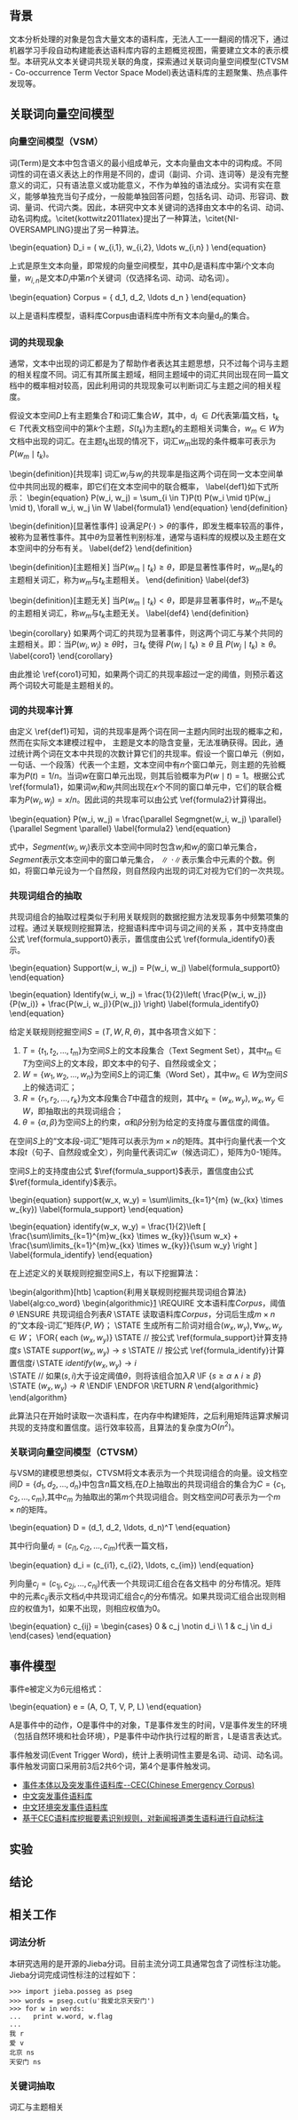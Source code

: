 <!--# 关联词向量空间模型-->



## 背景
文本分析处理的对象是包含大量文本的语料库，无法人工一一翻阅的情况下，通过机器学习手段自动构建能表达语料库内容的主题概览视图，需要建立文本的表示模型。本研究从文本关键词共现关联的角度，探索通过关联词向量空间模型(CTVSM - Co-occurrence Term Vector Space Model)表达语料库的主题聚集、热点事件发现等。


## 关联词向量空间模型

### 向量空间模型（VSM）

词(Term)是文本中包含语义的最小组成单元，文本向量由文本中的词构成。不同词性的词在语义表达上的作用是不同的，虚词（副词、介词、连词等）是没有完整意义的词汇，只有语法意义或功能意义，不作为单独的语法成分。实词有实在意义，能够单独充当句子成分，一般能单独回答问题，包括名词、动词、形容词、数词、量词、代词六类。因此，本研究中文本关键词的选择由文本中的名词、动词、动名词构成。\citet{kottwitz2011latex}提出了一种算法，\citet{NI-OVERSAMPLING}提出了另一种算法。

\begin{equation}
D\_i = ( w\_{i,1}, w\_{i,2}, \ldots w\_{i,n} )
\end{equation}

上式是原生文本向量，即常规的向量空间模型，其中$D_i$是语料库中第$i$个文本向量，$w_{i,n}$是文本$D_i$中第$n$个关键词（仅选择名词、动词、动名词）。

\begin{equation}
Corpus = \{ d\_1, d\_2, \ldots d\_n \}
\end{equation}

以上是语料库模型，语料库Corpus由语料库中所有文本向量d$_n$的集合。

### 词的共现现象
通常，文本中出现的词汇都是为了帮助作者表达其主题思想，只不过每个词与主题的相关程度不同。词汇有其所属主题域，相同主题域中的词汇共同出现在同一篇文档中的概率相对较高，因此利用词的共现现象可以判断词汇与主题之间的相关程度。

假设文本空间$D$上有主题集合$T$和词汇集合$W$，其中，d$_i$ $\in D$代表第$i$篇文档，t$_k$ $\in T$代表文档空间中的第$k$个主题，$S(t_k)$为主题$t_k$的主题相关词集合，$w_m \in W$为文档中出现的词汇。在主题$t_k$出现的情况下，词汇$w_m$出现的条件概率可表示为$P(w_m \mid t_k)$。

\begin{definition}[共现率]
词汇$w_i$与$w_j$的共现率是指这两个词在同一文本空间单位中共同出现的概率，即它们在文本空间中的联合概率， \label{def1}如下式所示：
\begin{equation}
P(w\_i, w\_j) = \sum_{i \in T}P(t) P(w\_i \mid t)P(w\_j \mid t), \forall w\_i, w\_j \in W
\label{formula1}
\end{equation} 
\end{definition}


\begin{definition}[显著性事件]
设满足$P(\cdot) > \theta$的事件，即发生概率较高的事件，被称为显著性事件。其中$\theta$为显著性判别标准，通常与语料库的规模以及主题在文本空间中的分布有关。 \label{def2}
\end{definition}

\begin{definition}[主题相关]
当$P(w_m \mid t_k) \geq \theta$，即是显著性事件时，$w_m$是$t_k$的主题相关词汇，称为$w_m$与$t_k$主题相关。
\end{definition} \label{def3}

\begin{definition}[主题无关]
当$P(w_m \mid t_k) < \theta$，即是非显著事件时，$w_m$不是$t_k$的主题相关词汇，称$w_m$与$t_k$主题无关。 \label{def4}
\end{definition}

\begin{corollary}
如果两个词汇的共现为显著事件，则这两个词汇与某个共同的主题相关。即：当$P(w_i, w_j) \geq \theta$时，$\exists t_k$ 使得 $P(w_i \mid t_k) \geq \theta$ 且 $P(w_j \mid t_k) \geq \theta$。 \label{coro1}
\end{corollary}

由此推论 \ref{coro1}可知，如果两个词汇的共现率超过一定的阈值，则预示着这两个词较大可能是主题相关的。

### 词的共现率计算
由定义 \ref{def1}可知，词的共现率是两个词在同一主题内同时出现的概率之和，然而在实际文本建模过程中， 主题是文本的隐含变量，无法准确获得。因此，通过统计两个词在文本中共现的次数计算它们的共现率。假设一个窗口单元（例如，一句话、一个段落）代表一个主题，文本空间中有$n$个窗口单元，则主题的先验概率为$P(t) = 1 / n$。当词$w$在窗口单元出现，则其后验概率为$P(w \mid t) = 1$。根据公式
\ref{formula1}，如果词$w_i$和$w_j$共同出现在$x$个不同的窗口单元中，它们的联合概率为$P(w_i, w_j)= x / n$。因此词的共现率可以由公式 \ref{formula2}计算得出。

\begin{equation}
P(w\_i, w\_j) = \frac{\parallel Segmgnet(w\_i, w\_j) \parallel}{\parallel Segment \parallel}
\label{formula2}
\end{equation} 

式中，$Segment(w_i, w_j)$表示文本空间中同时包含$w_i$和$w_j$的窗口单元集合，$Segment$表示文本空间中的窗口单元集合，$\parallel \cdot \parallel$表示集合中元素的个数。例如，将窗口单元设为一个自然段，则自然段内出现的词汇对视为它们的一次共现。

### 共现词组合的抽取
共现词组合的抽取过程类似于利用关联规则的数据挖掘方法发现事务中频繁项集的过程。通过关联规则挖掘算法，挖掘语料库中词与词之间的关系 ，其中支持度由公式 \ref{formula_support0}表示，置信度由公式 \ref{formula_identify0}表示。

\begin{equation}
Support(w\_i, w\_j) = P(w\_i, w\_j)
\label{formula_support0}
\end{equation}

\begin{equation}
Identify(w\_i, w\_j) = \frac{1}{2}\left( \frac{P(w\_i, w\_j)}{P(w\_i)} + \frac{P(w\_i, w\_j)}{P(w\_j)} \right)
\label{formula_identify0}
\end{equation}

给定关联规则挖掘空间$S = (T, W, R, \theta)$，其中各项含义如下：

1. $T=\{t_1, t_2, \ldots, t_m\}$为空间$S$上的文本段集合（Text Segment Set），其中$t_m \in T$为空间$S$上的文本段，即文本中的句子、自然段或全文；
2. $W=\{ w_1, w_2, \ldots, w_n \}$为空间$S$上的词汇集（Word Set），其中$w_n \in W$为空间$S$上的候选词汇；
3. $R=\{ r_1, r_2, \ldots, r_k \}$为文本段集合$T$中蕴含的规则，其中$r_k=(w_x, w_y), w_x, w_y \in W$，即抽取出的共现词组合；
4. $\theta=\{ \alpha, \beta \}$为空间$S$上的约束，$\alpha$和$\beta$分别为给定的支持度与置信度的阈值。

在空间$S$上的“文本段-词汇”矩阵可以表示为$m \times n$的矩阵。其中行向量代表一个文本段$t$（句子、自然段或全文），列向量代表词汇$w$（候选词汇），矩阵为0-1矩阵。

空间$S$上的支持度由公式 $\ref{formula_support}$表示，置信度由公式 $\ref{formula_identify}$表示。

\begin{equation}
support(w\_x, w\_y) = \sum\limits_{k=1}^{m} (w\_{kx} \times w\_{ky}) 
\label{formula_support} 
\end{equation}

\begin{equation}
identify(w\_x, w\_y) = \frac{1}{2}\left [ 
\frac{\sum\limits_{k=1}^{m}w\_{kx} \times w\_{ky}}{\sum w\_x} +
\frac{\sum\limits_{k=1}^{m}w\_{kx} \times w\_{ky}}{\sum w\_y} 
\right ]
\label{formula_identify}
\end{equation}

在上述定义的关联规则挖掘空间$S$上，有以下挖掘算法：

\begin{algorithm}[htb]
\caption{利用关联规则挖掘共现词组合算法}
\label{alg:co_word}
\begin{algorithmic}[1]
\REQUIRE 文本语料库$Corpus$，阈值$\theta$
\ENSURE 共现词组合列表$R$
\STATE 读取语料库$Corpus$，分词后生成$m \times n$的“文本段-词汇”矩阵$\{ P, W\}$；
\STATE 生成所有二阶词对组合$(w_x, w_y), \forall w_x, w_y \in W$；
\FOR{ each $(w_x, w_y)$}
    \STATE // 按公式 \ref{formula_support}计算支持度$s$
    \STATE $support(w_x, w_y) \to s$
    \STATE // 按公式 \ref{formula_identify}计算置信度$i$ 
    \STATE $identify(w_x, w_y) \to i$     
    \STATE // 如果$(s,i)$大于设定阈值$\theta$，则将该组合加入$R$
    \IF {$s \geq \alpha \wedge i \geq \beta$}
        \STATE $(w_x, w_y) \to R$
    \ENDIF
\ENDFOR
\RETURN $R$
\end{algorithmic}
\end{algorithm}

此算法只在开始时读取一次语料库，在内存中构建矩阵，之后利用矩阵运算求解词共现的支持度和置信度。运行效率较高，且算法的复杂度为$O(n^2)$。

### 关联词向量空间模型（CTVSM）
与VSM的建模思想类似，CTVSM将文本表示为一个共现词组合的向量。设文档空间$D = \{d_1,d_2, \ldots,d_n\}$中包含$n$篇文档,在$D$上抽取出的共现词组合的集合为$C=\{c_1,c_2, \ldots,c_m \}$,其中$c_m$ 为抽取出的第$m$个共现词组合。则文档空间$D$可表示为一个$m \times n$的矩阵。

\begin{equation}
D = (d\_1, d\_2, \ldots, d\_n)^T
\end{equation}

其中行向量$d_i=(c_{i1},c_{i2}, \ldots,c_{im} )$代表一篇文档，


\begin{equation}
d\_i = (c\_{i1}, c\_{i2}, \ldots, c\_{im})
\end{equation}

列向量$c_j = (c_{1j}, c_{2j}, \ldots,c_{nj})$代表一个共现词汇组合在各文档中 的分布情况。矩阵中的元素$c_{ij}$表示文档$d_i$中共现词汇组合$c_j$的分布情况。如果共现词汇组合出现则相应的权值为1，如果不出现，则相应权值为0。

\begin{equation}
c_{ij} = 
\begin{cases} 
    0 & c\_j \notin d\_i  \\\\
    1 & c\_j \in d\_i
\end{cases}
\end{equation}


## 事件模型
事件e被定义为6元组格式：

\begin{equation}
e = (A, O, T, V, P, L)
\end{equation}

A是事件中的动作，O是事件中的对象，T是事件发生的时间，V是事件发生的环境（包括自然环境和社会环境），P是事件中动作执行过程的断言，L是语言表达式。

事件触发词(Event Trigger Word)，统计上表明词性主要是名词、动词、动名词。事件触发词窗口采用前3后2共6个词，第4个是事件触发词。

* [事件本体以及突发事件语料库--CEC(Chinese Emergency Corpus)][1]
* [中文突发事件语料库][2]
* [中文环境突发事件语料库][3]
* [基于CEC语料库挖掘要素识别规则，对新闻报道类生语料进行自动标注][4]

[1]: http://blog.csdn.net/shijiebei2009/article/details/44538257
[2]: https://github.com/shijiebei2009/CEC-Corpus
[3]: https://github.com/shijiebei2009/CEEC-Corpus
[4]: https://github.com/shijiebei2009/CEC-Automatic-Annotation

## 实验

## 结论

## 相关工作

### 词法分析

本研究选用的是开源的Jieba分词。目前主流分词工具通常包含了词性标注功能。Jieba分词完成词性标注的过程如下：

```
>>> import jieba.posseg as pseg
>>> words = pseg.cut(u'我爱北京天安门')
>>> for w in words:
...   print w.word, w.flag
...
我 r
爱 v
北京 ns
天安门 ns
```

### 关键词抽取
词汇与主题相关
